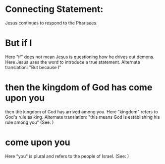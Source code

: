 
# Connecting Statement:
Jesus continues to respond to the Pharisees.

# But if I
Here "if" does not mean Jesus is questioning how he drives out demons. Here Jesus uses the word to introduce a true statement. Alternate translation: "But because I"

# then the kingdom of God has come upon you
then the kingdom of God has arrived among you. Here "kingdom" refers to God's rule as king. Alternate translation: "this means God is establishing his rule among you" (See: )

# come upon you
Here "you" is plural and refers to the people of Israel. (See: )